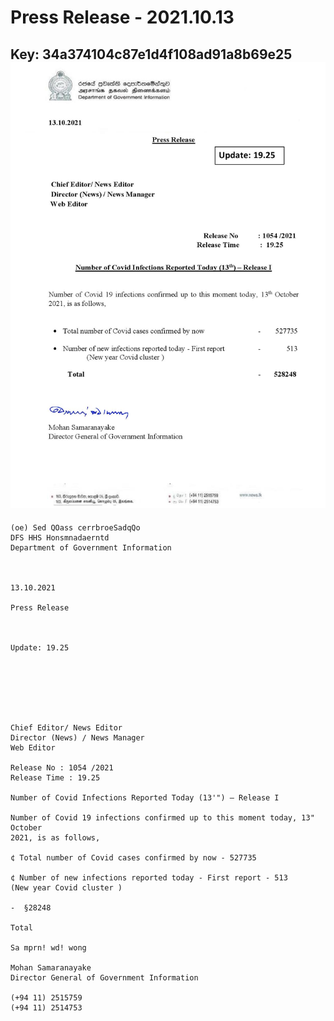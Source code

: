 # Press Release - 2021.10.13 
Key: 34a374104c87e1d4f108ad91a8b69e25 
![img](img/34a374104c87e1d4f108ad91a8b69e25.jpg)
---
```
(oe) Sed QOass cerrbroeSadqQo
DFS HHS Honsmnadaerntd
Department of Government Information

 

13.10.2021

Press Release

 

Update: 19.25

 

 

 

Chief Editor/ News Editor
Director (News) / News Manager
Web Editor

Release No : 1054 /2021
Release Time : 19.25

Number of Covid Infections Reported Today (13'") — Release I

Number of Covid 19 infections confirmed up to this moment today, 13" October
2021, is as follows,

¢ Total number of Covid cases confirmed by now - 527735

¢ Number of new infections reported today - First report - 513
(New year Covid cluster )

-  §28248

Total

Sa mprn! wd! wong

Mohan Samaranayake
Director General of Government Information

(+94 11) 2515759
(+94 11) 2514753

 

```
